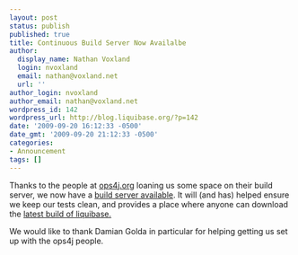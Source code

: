 ```yaml
---
layout: post
status: publish
published: true
title: Continuous Build Server Now Availalbe
author:
  display_name: Nathan Voxland
  login: nvoxland
  email: nathan@voxland.net
  url: ''
author_login: nvoxland
author_email: nathan@voxland.net
wordpress_id: 142
wordpress_url: http://blog.liquibase.org/?p=142
date: '2009-09-20 16:12:33 -0500'
date_gmt: '2009-09-20 21:12:33 -0500'
categories:
- Announcement
tags: []
---
```



Thanks to the people at <a href="http://ops4j.org">ops4j.org</a> loaning us some space on their build server, we now have a <a href="http://ci.ops4j.org/browse/LQB">build server available</a>. It will (and has) helped ensure we keep our tests clean, and provides a place where anyone can download the <a href="http://ci.ops4j.org/browse/LQB-DEF/latest/artifact">latest build of liquibase.</a>


We would like to thank Damian Golda in particular for helping getting us set up with the ops4j people.
